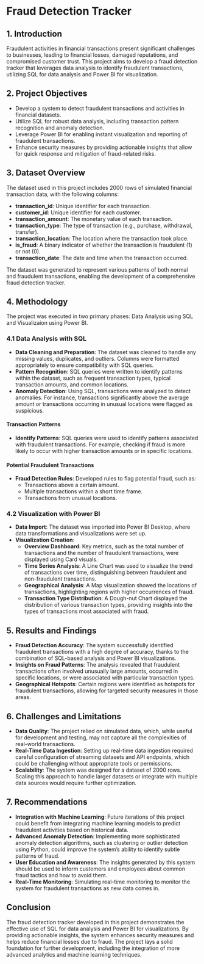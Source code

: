 # Fraud Detection Tracker

## 1. Introduction

Fraudulent activities in financial transactions present significant challenges to businesses, leading to financial losses, damaged reputations, and compromised customer trust. This project aims to develop a fraud detection tracker that leverages data analysis to identify fraudulent transactions, utilizing SQL for data analysis and Power BI for visualization.

## 2. Project Objectives

- Develop a system to detect fraudulent transactions and activities in financial datasets.
- Utilize SQL for robust data analysis, including transaction pattern recognition and anomaly detection.
- Leverage Power BI for enabling instant visualization and reporting of fraudulent transactions.
- Enhance security measures by providing actionable insights that allow for quick response and mitigation of fraud-related risks.

## 3. Dataset Overview

The dataset used in this project includes 2000 rows of simulated financial transaction data, with the following columns:

- **transaction_id**: Unique identifier for each transaction.
- **customer_id**: Unique identifier for each customer.
- **transaction_amount**: The monetary value of each transaction.
- **transaction_type**: The type of transaction (e.g., purchase, withdrawal, transfer).
- **transaction_location**: The location where the transaction took place.
- **is_fraud**: A binary indicator of whether the transaction is fraudulent (1) or not (0).
- **transaction_date**: The date and time when the transaction occurred.

The dataset was generated to represent various patterns of both normal and fraudulent transactions, enabling the development of a comprehensive fraud detection tracker.

## 4. Methodology

The project was executed in two primary phases: Data Analysis using SQL and Visualizaion using Power BI.

### 4.1 Data Analysis with SQL

- **Data Cleaning and Preparation**: The dataset was cleaned to handle any missing values, duplicates, and outliers. Columns were formatted appropriately to ensure compatibility with SQL queries.
- **Pattern Recognition**: SQL queries were written to identify patterns within the dataset, such as frequent transaction types, typical transaction amounts, and common locations.
- **Anomaly Detection**: Using SQL, transactions were analyzed to detect anomalies. For instance, transactions significantly above the average amount or transactions occurring in unusual locations were flagged as suspicious.

#### Transaction Patterns

- **Identify Patterns**: SQL queries were used to identify patterns associated with fraudulent transactions. For example, checking if fraud is more likely to occur with higher transaction amounts or in specific locations.

#### Potential Fraudulent Transactions

- **Fraud Detection Rules**: Developed rules to flag potential fraud, such as:
  - Transactions above a certain amount.
  - Multiple transactions within a short time frame.
  - Transactions from unusual locations.

### 4.2 Visualization with Power BI

- **Data Import**: The dataset was imported into Power BI Desktop, where data transformations and visualizations were set up.
- **Visualization Creation**:
  - **Overview Dashboard**: Key metrics, such as the total number of transactions and the number of fraudulent transactions, were displayed using Card visuals.
  - **Time Series Analysis**: A Line Chart was used to visualize the trend of transactions over time, distinguishing between fraudulent and non-fraudulent transactions.
  - **Geographical Analysis**: A Map visualization showed the locations of transactions, highlighting regions with higher occurrences of fraud.
  - **Transaction Type Distribution**: A Dough-nut Chart displayed the distribution of various transaction types, providing insights into the types of transactions most associated with fraud.

## 5. Results and Findings

- **Fraud Detection Accuracy**: The system successfully identified fraudulent transactions with a high degree of accuracy, thanks to the combination of SQL-based analysis and Power BI visualizations.
- **Insights on Fraud Patterns**: The analysis revealed that fraudulent transactions often involved unusually large amounts, occurred in specific locations, or were associated with particular transaction types.
- **Geographical Hotspots**: Certain regions were identified as hotspots for fraudulent transactions, allowing for targeted security measures in those areas.

## 6. Challenges and Limitations

- **Data Quality**: The project relied on simulated data, which, while useful for development and testing, may not capture all the complexities of real-world transactions.
- **Real-Time Data Ingestion**: Setting up real-time data ingestion required careful configuration of streaming datasets and API endpoints, which could be challenging without appropriate tools or permissions.
- **Scalability**: The system was designed for a dataset of 2000 rows. Scaling this approach to handle larger datasets or integrate with multiple data sources would require further optimization.

## 7. Recommendations

- **Integration with Machine Learning**: Future iterations of this project could benefit from integrating machine learning models to predict fraudulent activities based on historical data.
- **Advanced Anomaly Detection**: Implementing more sophisticated anomaly detection algorithms, such as clustering or outlier detection using Python, could improve the system’s ability to identify subtle patterns of fraud.
- **User Education and Awareness**: The insights generated by this system should be used to inform customers and employees about common fraud tactics and how to avoid them.
- **Real-Time Monitoring**: Simulating real-time monitoring to monitor the system for fraudulent transactions as new data comes in.

## Conclusion

The fraud detection tracker developed in this project demonstrates the effective use of SQL for data analysis and Power BI for visualizations. By providing actionable insights, the system enhances security measures and helps reduce financial losses due to fraud. The project lays a solid foundation for further development, including the integration of more advanced analytics and machine learning techniques.
